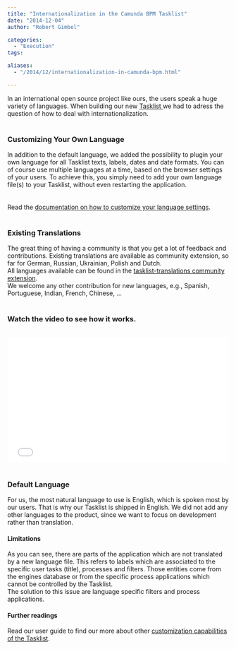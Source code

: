 ```yaml
---
title: "Internationalization in the Camunda BPM Tasklist"
date: "2014-12-04"
author: "Robert Gimbel"

categories:
  - "Execution"
tags: 

aliases:
  - "/2014/12/internationalization-in-camunda-bpm.html"

---
```


<div>
In an international open source project like ours, the users speak a huge variety of languages. When building our new <a href="http://docs.camunda.org/latest/guides/user-guide/#tasklist" target="">Tasklist </a>we had to adress the question of how to deal with internationalization.<br />
<br />
<h3>
Customizing Your Own Language</h3>
In addition to the default language, we added the possibility to plugin your own language for all Tasklist texts, labels, dates and date formats. You can of course use multiple languages at a time, based on the browser settings of your users. To achieve this, you simply need to add your own language file(s) to your Tasklist, without even restarting the application.<br />
<br />
<a name='more'></a><br />
Read the <a href="http://docs.camunda.org/latest/guides/user-guide/#tasklist-customizing-localization" target="_blank">documentation on how to customize your language settings</a>.<br />
<br />
<h3>
Existing Translations</h3>
The great thing of having a community is that you get a lot of feedback and contributions. Existing translations are available as community extension, so far for German, Russian, Ukrainian, Polish and Dutch.<br />
All languages available can be found in the <a href="https://github.com/camunda/camunda-tasklist-translations" target="_blank">tasklist-translations community extension</a>.<br />
We welcome any other contribution for new languages, e.g., Spanish, Portuguese, Indian, French, Chinese, ...<br />
<br />
<h3>
Watch the video to see how it works.</h3>
<br />
<iframe allowfullscreen="" frameborder="0" height="281" mozallowfullscreen="" src="//player.vimeo.com/video/113602609" webkitallowfullscreen="" width="500"></iframe> <br />
<br />
<h3>
Default Language</h3>
For us, the most natural language to use is English, which is spoken most by our users. That is why our Tasklist is shipped in English. We did not add any other languages to the product, since we want to focus on development rather than translation.<br />
<h4>
Limitations</h4>
As you can see, there are parts of the application which are not translated by a new language file. This refers to labels which are associated to the specific user tasks (title), processes and filters. Those entities come from the engines database or from the specific process applications which cannot be controlled by the Tasklist.<br />
The solution to this issue are language specific filters and process applications.<br />
<h4>
Further readings</h4>
<div>
Read our user guide to find our more about other <a href="http://docs.camunda.org/latest/guides/user-guide/#tasklist-customizing" target="_blank">customization capabilities of the Tasklist</a>.</div>

</div>